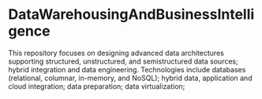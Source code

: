 # DataWarehousingAndBusinessIntelligence
This repository focuses on designing advanced data architectures supporting structured, unstructured, and semistructured data sources; hybrid integration and data engineering. Technologies include databases (relational, columnar, in-memory, and NoSQL); hybrid data, application and cloud integration; data preparation; data virtualization;
